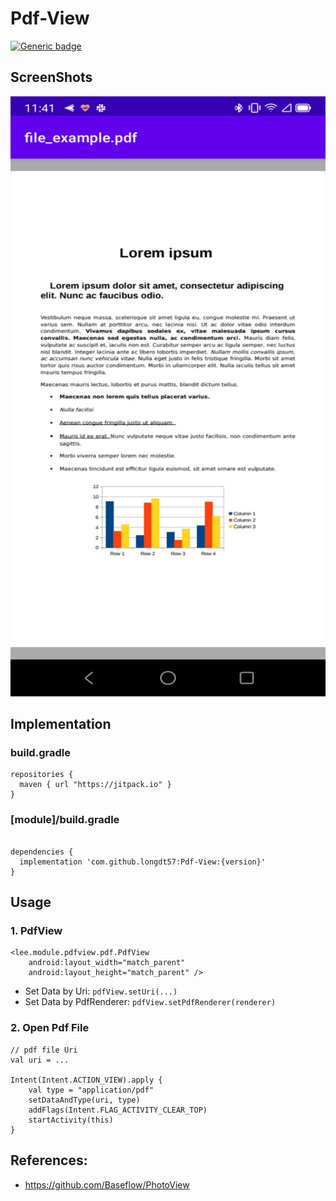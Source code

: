 # Pdf-View
[![Generic badge](https://img.shields.io/badge/Version-1.0.0-<green>.svg)](https://github.com/longdt57/Pdf-View/releases/latest)

## ScreenShots
<img src="screenshots/screenshot1.png" width="540" height="960" />

## Implementation

### build.gradle
```
repositories {
  maven { url "https://jitpack.io" }
}

```
### [module]/build.gradle

```

dependencies {
  implementation 'com.github.longdt57:Pdf-View:{version}'
}
```

## Usage
### 1. PdfView
```
<lee.module.pdfview.pdf.PdfView
    android:layout_width="match_parent"
    android:layout_height="match_parent" />
```
- Set Data by Uri: `pdfView.setUri(...)`
- Set Data by PdfRenderer: `pdfView.setPdfRenderer(renderer)`

### 2. Open Pdf File
```
// pdf file Uri
val uri = ...

Intent(Intent.ACTION_VIEW).apply {
    val type = "application/pdf"
    setDataAndType(uri, type)
    addFlags(Intent.FLAG_ACTIVITY_CLEAR_TOP)
    startActivity(this)
}
```

## References:
- https://github.com/Baseflow/PhotoView
